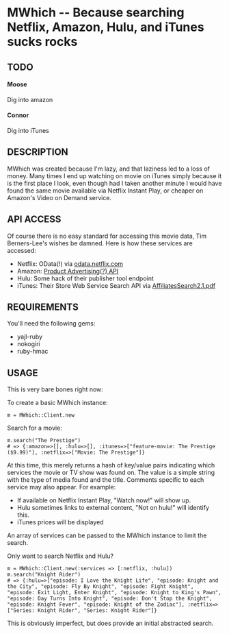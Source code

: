 MWhich -- Because searching Netflix, Amazon, Hulu, and iTunes sucks rocks
==========

## TODO

#### Moose

Dig into amazon

#### Connor

Dig into iTunes


## DESCRIPTION

MWhich was created because I'm lazy, and that laziness led to a loss of money.
Many times I end up watching on movie on iTunes simply because it is the first
place I look, even though had I taken another minute I would have found the
same movie available via Netflix Instant Play, or cheaper on Amazon's Video on
Demand service.

## API ACCESS

Of course there is no easy standard for accessing this movie data, Tim
Berners-Lee's wishes be damned. Here is how these services are accessed:

  * Netflix: OData(!) via [odata.netflix.com](http://odata.netflix.com)
  * Amazon: [Product Advertising(?) API](http://docs.amazonwebservices.com/AWSECommerceService/latest/DG/)
  * Hulu: Some hack of their publisher tool endpoint
  * iTunes: Their Store Web Service Search API via [AffiliatesSearch2.1.pdf](http://www.apple.com/itunesaffiliates/API/AffiliatesSearch2.1.pdf)

## REQUIREMENTS

You'll need the following gems:

  * yajl-ruby
  * nokogiri
  * ruby-hmac

## USAGE

This is very bare bones right now:

To create a basic MWhich instance:

    m = MWhich::Client.new

Search for a movie:

    m.search("The Prestige")
    # => {:amazon=>[], :hulu=>[], :itunes=>["feature-movie: The Prestige ($9.99)"], :netflix=>["Movie: The Prestige"]}

At this time, this merely returns a hash of key/value pairs indicating which
services the movie or TV show was found on. The value is a simple string with
the type of media found and the title. Comments specific to each service
may also appear. For example:

  * If available on Netflix Instant Play, "Watch now!" will show up.
  * Hulu sometimes links to external content, "Not on hulu!" will identify this.
  * iTunes prices will be displayed

An array of services can be passed to the MWhich instance to limit the search.

Only want to search Netflix and Hulu?

    m = MWhich::Client.new(:services => [:netflix, :hulu])
    m.search("Knight Rider")
    # => {:hulu=>["episode: I Love the Knight Life", "episode: Knight and the City", "episode: Fly By Knight", "episode: Fight Knight", "episode: Exit Light, Enter Knight", "episode: Knight to King's Pawn", "episode: Day Turns Into Knight", "episode: Don't Stop the Knight", "episode: Knight Fever", "episode: Knight of the Zodiac"], :netflix=>["Series: Knight Rider", "Series: Knight Rider"]}

This is obviously imperfect, but does provide an initial abstracted search.